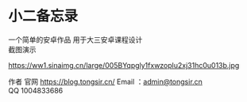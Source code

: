 # 小二备忘录  
一个简单的安卓作品
用于大三安卓课程设计    
截图演示

https://ww1.sinaimg.cn/large/005BYqpgly1fxwzoplu2xj31hc0u013b.jpg

作者 官网 https://blog.tongsir.cn/
Email ：admin@tongsir.cn  
QQ 1004833686  
 
